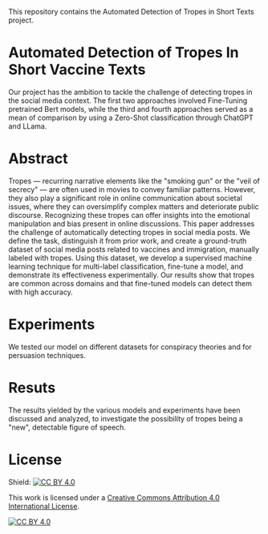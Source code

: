 This repository contains the Automated Detection of Tropes in Short Texts project.

# Automated Detection of Tropes In Short Vaccine Texts
Our project has the ambition to tackle the challenge of detecting tropes in the social media context. The first two approaches involved Fine-Tuning pretrained Bert models, while the third and fourth approaches served as a mean of comparison by using a Zero-Shot classification through ChatGPT and LLama.

# Abstract
Tropes — recurring narrative elements like the "smoking gun" or the "veil of secrecy" — are often used in movies to convey familiar patterns. However, they also play a significant role in online communication about societal issues, where they can oversimplify complex matters and deteriorate public discourse. Recognizing these tropes can offer insights into the emotional manipulation and bias present in online discussions. This paper addresses the challenge of automatically detecting tropes in social media posts. We define the task, distinguish it from prior work, and create a ground-truth dataset of social media posts related to vaccines and immigration, manually labeled with tropes. Using this dataset, we develop a supervised machine learning technique for multi-label classification, fine-tune a model, and demonstrate its effectiveness experimentally. Our results show that tropes are common across domains and that fine-tuned models can detect them with high accuracy.

# Experiments
We tested our model on different datasets for conspiracy theories and for persuasion techniques. 

# Resuts
The results yielded by the various models and experiments have been discussed and analyzed, to investigate the possibility of tropes being a "new", detectable figure of speech.

# License
Shield: [![CC BY 4.0][cc-by-shield]][cc-by]

This work is licensed under a
[Creative Commons Attribution 4.0 International License][cc-by].

[![CC BY 4.0][cc-by-image]][cc-by]

[cc-by]: http://creativecommons.org/licenses/by/4.0/
[cc-by-image]: https://i.creativecommons.org/l/by/4.0/88x31.png
[cc-by-shield]: https://img.shields.io/badge/License-CC%20BY%204.0-lightgrey.svg
